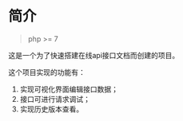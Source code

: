 # 简介

> php >= 7

这是一个为了快速搭建在线api接口文档而创建的项目。

这个项目实现的功能有：

1. 实现可视化界面编辑接口数据；
2. 接口可进行请求调试；
3. 实现历史版本查看。